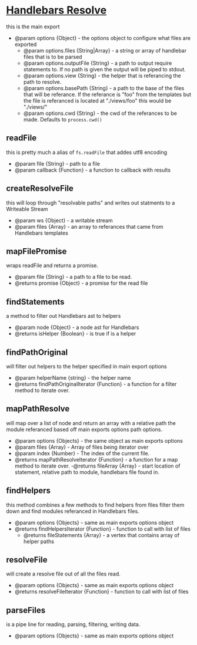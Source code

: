# [Handlebars Resolve](../index.js "go to original file")

this is the main export

* @param options {Object} - the options object to configure what files are exported
  * @param options.files {String|Array} - a string or array of handlebar files that is to be parsed
  * @param options.outputFile {String} - a path to output require statements to. If no path is given the output will be piped to stdout.
  * @param options.view {String} - the helper that is referancing the path to resolve.
  * @param options.basePath {String} - a path to the base of the files that will be referance. If the referance is &quot;foo&quot; from the templates but the file is referanced is located at &quot;./views/foo&quot; this would be &quot;./views/&quot;
  * @param options.cwd {String} - the cwd of the referances to be made. Defaults to `process.cwd()`


## readFile

this is pretty much a alias of `fs.readFile` that addes utf8 encoding

* @param file {String} - path to a file
* @param callback {Function} - a function to callback with results


## createResolveFile

this will loop through "resolvable paths" and writes out statments to a Writeable Stream

* @param ws {Object} - a writable stream
* @param files {Array} - an array to referances that came from Handlebars templates


## mapFilePromise

wraps readFile and returns a promise.

* @param file {String} - a path to a file to be read.
* @returns promise {Object} - a promise for the read file


## findStatements

a method to filter out Handlebars ast to helpers

* @param node {Object} - a node ast for Handlebars
* @returns isHelper {Boolean} - is true if is a helper


## findPathOriginal

will filter out helpers to the helper specified in main export options

* @param helperName {string} - the helper name
* @returns findPathOriginalIterator {Function} - a function for a filter method to iterate over.


## mapPathResolve

will map over a list of node and return an array with a relative path the module referanced based off main exports options path options.

* @param options {Objects} - the same object as main exports options
* @param files {Array} - Array of files being iterator over
* @param index {Number} - The index of the current file.
* @returns mapPathResolveIterator {Function} - a function for a map method to iterate over.
-@returns fileArray {Array} - start location of statement, relative path to module, handlebars file found in.


## findHelpers

this method combines a few methods to find helpers from files filter them down and find modules referanced in Handlebars files.

* @param options {Objects} - same as main exports options object
* @returns findHelpersIterator {Function} - function to call with list of files
  * @returns fileStatements {Array} - a vertex that contains array of helper paths


## resolveFile

will create a resolve file out of all the files read.

* @param options {Objects} - same as main exports options object
* @returns resolveFileIterator {Function} - function to call with list of files


## parseFiles

is a pipe line for reading, parsing, filtering, writing data.

* @param options {Objects} - same as main exports options object